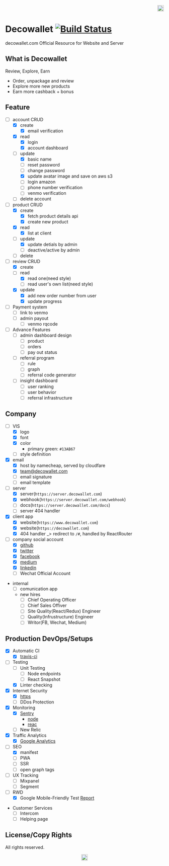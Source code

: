 <div align="right">
    <img height='20px' src='https://raw.githubusercontent.com/decowallet/branding/master/logos/logo-long.png'/>
</div>

# Decowallet [![Build Status](https://travis-ci.com/amazingandyyy/decowallet.svg?token=C7NJ8bT8vb8dmq7fMDsa&branch=master)](https://travis-ci.com/amazingandyyy/decowallet)

decowallet.com Official Resource for Website and Server

## What is Decowallet

Review, Explore, Earn

- Order, unpackage and review
- Explore more new products
- Earn more cashback + bonus

## Feature

- [ ] account CRUD
  - [x] create
    - [x] email verification
  - [x] read
    - [x] login
    - [x] account dashboard
  - [ ] update
    - [x] basic name
    - [ ] reset password
    - [ ] change password
    - [x] update avatar image and save on aws s3
    - [ ] login amazon
    - [ ] phone number verification
    - [ ] venmo verification
  - [ ] delete account
- [ ] product CRUD
  - [x] create
    - [x] fetch product details api
    - [x] create new product
  - [x] read
    - [x] list at client
  - [ ] update
    - [x] update detials by admin
    - [ ] deactive/active by admin
  - [ ] delete
- [ ] review CRUD
  - [x] create
  - [ ] read
    - [x] read one(need style)
    - [ ] read user's own list(need style)
  - [x] update
    - [x] add new order number from user
    - [x] update progress
- [ ] Payment system
  - [ ] link to venmo
  - [ ] admin payout
    - [ ] venmo rqcode
- [ ] Advance Features
  - [ ] admin dashboard design
    - [ ] product
    - [ ] orders
    - [ ] pay out status
  - [ ] referral program
    - [ ] rule
    - [ ] graph
    - [ ] referral code generator
  - [ ] insight dashboard
    - [ ] user ranking
    - [ ] user behavior
    - [ ] referral infrastructure

## Company

- [ ] VIS
  - [x] logo
  - [x] font
  - [x] color
    - primary green: `#13AB67`
  - [ ] style definition
- [x] email
  - [x] host by namecheap, served by cloudfare
  - [x] team@decowallet.com
  - [ ] email signature
  - [ ] email template
- [ ] server
  - [x] server(`https://server.decowallet.com`)
  - [x] webhook(`https://server.decowallet.com/webhook`)
  - [ ] docs(`https://server.decowallet.com/docs`)
  - [ ] server 404 handler
- [x] client app
  - [x] website(`https://www.decowallet.com`)
  - [x] website(`https://decowallet.com`)
  - [x] 404 handler _> redirect to `/#`, handled by ReactRouter
- [ ] company social account
  - [x] [github](https://github.com/decowallet)
  - [x] [twitter](https://twitter.com/revieweer_team)
  - [x] [facebook](https://facebook.com/decowallet)
  - [x] [medium](https://medium.com/decowallet)
  - [x] [linkedin](https://www.linkedin.com/company/decowallet/)
  - [ ] Wechat Official Account
- internal
  - [ ] comunication app
  - new hires
    - [ ] Chief Operating Officer
    - [ ] Chief Sales Offiver
    - [ ] Site Quality(React/Redux) Engineer
    - [ ] Quality(Infrustructure) Engineer
    - [ ] Writor(FB, Wechat, Medium)

## Production DevOps/Setups

- [x] Automatic CI
  - [x] [travis-ci](https://travis-ci.com/amazingandyyy/decowallet)
- [ ] Testing
  - [ ] Unit Testing
    - [ ] Node endpoints
    - [ ] React Snapshot
  - [x] Linter checking
- [x] Internet Security
  - [x] [https](https://www.cloudflare.com/a/overview/decowallet.com)
  - [ ] DDos Protection
- [x] Monitoring
  - [x] [Sentry](https://sentry.io/decowallet/)
    - [node](https://sentry.io/decowallet/express/)
    - [reac](https://sentry.io/decowallet/react-0v/)
  - [ ] New Relic
- [x] Traffic Analytics
  - [x] [Google Analytics](https://analytics.google.com/analytics/web/#realtime/rt-overview/a97391318w170557385p170363690/)
- [ ] SEO
  - [x] manifest
  - [ ] PWA
  - [ ] SSR
  - [ ] open graph tags
- [ ] UX Tracking
  - [ ] Mixpanel
  - [ ] Segment
- [ ] RWD
  - [x] Google Mobile-Friendly Test [Report](https://search.google.com/test/mobile-friendly?id=vCXMGoCZL5l9phVAeNg_Nw)
- Customer Services
  - [ ] Intercom
  - [ ] Helping page

## License/Copy Rights

All rights reserved.

<div align="center">
    <img height='20px' src='https://raw.githubusercontent.com/decowallet/branding/master/logos/decowallet-r-800.png'/>
</div>
